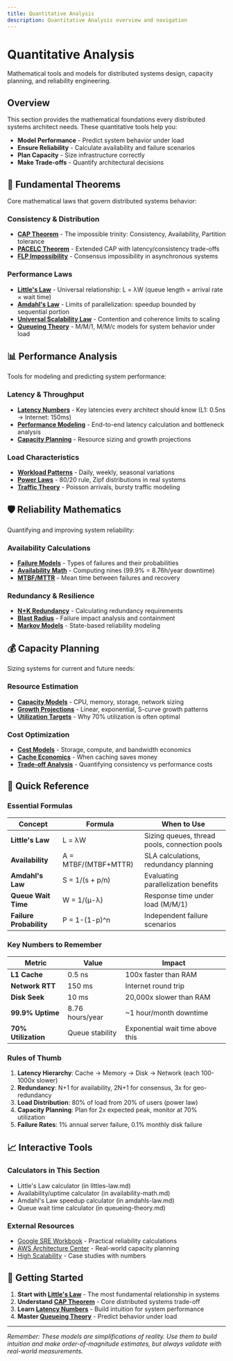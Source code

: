 ```yaml
---
title: Quantitative Analysis
description: Quantitative Analysis overview and navigation
---
```


# Quantitative Analysis

Mathematical tools and models for distributed systems design, capacity planning, and reliability engineering.

## Overview

This section provides the mathematical foundations every distributed systems architect needs. These quantitative tools help you:

- **Model Performance** - Predict system behavior under load
- **Ensure Reliability** - Calculate availability and failure scenarios  
- **Plan Capacity** - Size infrastructure correctly
- **Make Trade-offs** - Quantify architectural decisions

## 🔬 Fundamental Theorems

Core mathematical laws that govern distributed systems behavior:

### Consistency & Distribution
- **[CAP Theorem](../../pattern-library/architecture/cap-theorem.md)** - The impossible trinity: Consistency, Availability, Partition tolerance
- **[PACELC Theorem](cap-theorem-enhanced.md)** - Extended CAP with latency/consistency trade-offs
- **[FLP Impossibility](../architects-handbook/quantitative-analysis/consensus.md)** - Consensus impossibility in asynchronous systems

### Performance Laws
- **[Little's Law](../architects-handbook/quantitative-analysis/littles-law.md)** - Universal relationship: L = λW (queue length = arrival rate × wait time)
- **[Amdahl's Law](../architects-handbook/quantitative-analysis/amdahls-law.md)** - Limits of parallelization: speedup bounded by sequential portion
- **[Universal Scalability Law](../architects-handbook/quantitative-analysis/universal-scalability.md)** - Contention and coherence limits to scaling
- **[Queueing Theory](../architects-handbook/quantitative-analysis/queueing-theory.md)** - M/M/1, M/M/c models for system behavior under load

## 📊 Performance Analysis

Tools for modeling and predicting system performance:

### Latency & Throughput
- **[Latency Numbers](../architects-handbook/quantitative-analysis/latency-numbers.md)** - Key latencies every architect should know (L1: 0.5ns → Internet: 150ms)
- **[Performance Modeling](../architects-handbook/quantitative-analysis/performance-modeling.md)** - End-to-end latency calculation and bottleneck analysis
- **[Capacity Planning](capacity-planning.md)** - Resource sizing and growth projections

### Load Characteristics
- **[Workload Patterns](time-series.md)** - Daily, weekly, seasonal variations
- **[Power Laws](power-laws.md)** - 80/20 rule, Zipf distributions in real systems
- **[Traffic Theory](network-theory.md)** - Poisson arrivals, bursty traffic modeling

## 🛡️ Reliability Mathematics

Quantifying and improving system reliability:

### Availability Calculations
- **[Failure Models](../architects-handbook/quantitative-analysis/failure-models.md)** - Types of failures and their probabilities
- **[Availability Math](availability-math.md)** - Computing nines (99.9% = 8.76h/year downtime)
- **[MTBF/MTTR](mtbf-mttr.md)** - Mean time between failures and recovery

### Redundancy & Resilience
- **[N+K Redundancy](reliability-theory.md)** - Calculating redundancy requirements
- **[Blast Radius](blast-radius.md)** - Failure impact analysis and containment
- **[Markov Models](markov-chains.md)** - State-based reliability modeling

## 💰 Capacity Planning

Sizing systems for current and future needs:

### Resource Estimation
- **[Capacity Models](capacity-planning.md)** - CPU, memory, storage, network sizing
- **[Growth Projections](time-series.md)** - Linear, exponential, S-curve growth patterns
- **[Utilization Targets](queueing-models.md)** - Why 70% utilization is often optimal

### Cost Optimization
- **[Cost Models](storage-economics.md)** - Storage, compute, and bandwidth economics
- **[Cache Economics](cache-economics.md)** - When caching saves money
- **[Trade-off Analysis](coordination-costs.md)** - Quantifying consistency vs performance costs

## 🎯 Quick Reference

### Essential Formulas

| Concept | Formula | When to Use |
|---------|---------|-------------|
| **Little's Law** | L = λW | Sizing queues, thread pools, connection pools |
| **Availability** | A = MTBF/(MTBF+MTTR) | SLA calculations, redundancy planning |
| **Amdahl's Law** | S = 1/(s + p/n) | Evaluating parallelization benefits |
| **Queue Wait Time** | W = 1/(μ-λ) | Response time under load (M/M/1) |
| **Failure Probability** | P = 1-(1-p)^n | Independent failure scenarios |

### Key Numbers to Remember

| Metric | Value | Impact |
|--------|-------|--------|
| **L1 Cache** | 0.5 ns | 100x faster than RAM |
| **Network RTT** | 150 ms | Internet round trip |
| **Disk Seek** | 10 ms | 20,000x slower than RAM |
| **99.9% Uptime** | 8.76 hours/year | ~1 hour/month downtime |
| **70% Utilization** | Queue stability | Exponential wait time above this |

### Rules of Thumb

1. **Latency Hierarchy**: Cache → Memory → Disk → Network (each 100-1000x slower)
2. **Redundancy**: N+1 for availability, 2N+1 for consensus, 3x for geo-redundancy
3. **Load Distribution**: 80% of load from 20% of users (power law)
4. **Capacity Planning**: Plan for 2x expected peak, monitor at 70% utilization
5. **Failure Rates**: 1% annual server failure, 0.1% monthly disk failure

## 📈 Interactive Tools

### Calculators in This Section
- Little's Law calculator (in littles-law.md)
- Availability/uptime calculator (in availability-math.md)
- Amdahl's Law speedup calculator (in amdahls-law.md)
- Queue wait time calculator (in queueing-theory.md)

### External Resources
- [Google SRE Workbook](https://sre.google/workbook/index.md) - Practical reliability calculations
- [AWS Architecture Center](https://aws.amazon.com/architecture/index.md) - Real-world capacity planning
- [High Scalability](http://highscalability.com/index.md) - Case studies with numbers

## 🚀 Getting Started

1. **Start with [Little's Law](../architects-handbook/quantitative-analysis/littles-law.md)** - The most fundamental relationship in systems
2. **Understand [CAP Theorem](../../pattern-library/architecture/cap-theorem.md)** - Core distributed systems trade-off
3. **Learn [Latency Numbers](../architects-handbook/quantitative-analysis/latency-numbers.md)** - Build intuition for system performance
4. **Master [Queueing Theory](../architects-handbook/quantitative-analysis/queueing-theory.md)** - Predict behavior under load

---

*Remember: These models are simplifications of reality. Use them to build intuition and make order-of-magnitude estimates, but always validate with real-world measurements.*